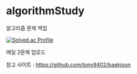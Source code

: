 # algorithmStudy
알고리즘 문제 백업

[![Solved.ac Profile](http://mazassumnida.wtf/api/v2/generate_badge?boj=rir9817)](https://solved.ac/rir9817/)

매일 2문제 업로드

참고 사이트 : https://github.com/tony9402/baekjoon

